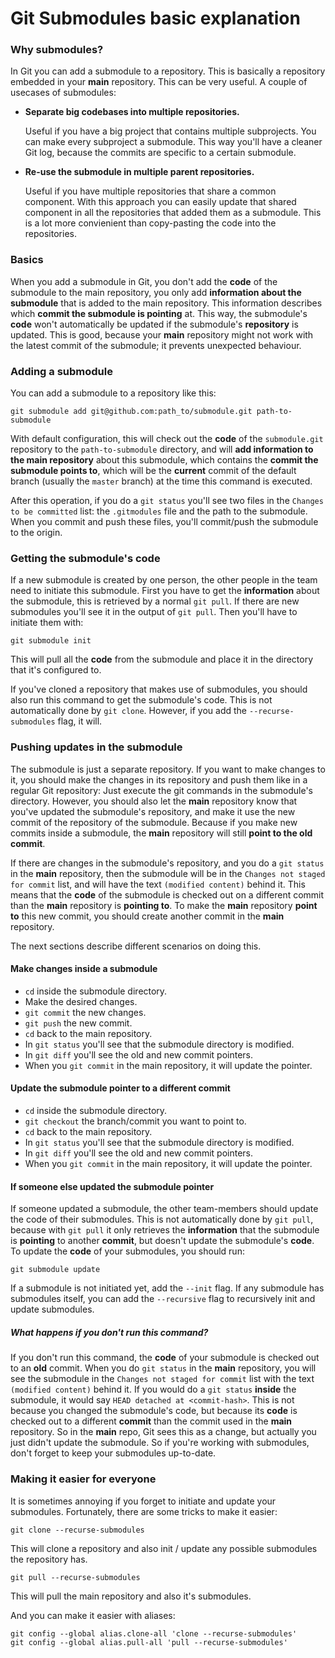 # Git Submodules basic explanation


### Why submodules?

In Git you can add a submodule to a repository. This is basically a
repository embedded in your **main** repository. This can be very
useful. A couple of usecases of submodules:

- **Separate big codebases into multiple repositories.**

    Useful if you have a big project that contains multiple subprojects.
    You can make every subproject a submodule. This way you'll have a
    cleaner Git log, because the commits are specific to a certain
    submodule.

- **Re-use the submodule in multiple parent repositories.**

    Useful if you have multiple repositories that share a common 
    component. With this approach you can easily update that shared
    component in all the repositories that added them as a submodule.
    This is a lot more convienient than copy-pasting the code into the
    repositories.


### Basics

When you add a submodule in Git, you don't add the **code** of the
submodule to the main repository, you only add **information about the
submodule** that is added to the main repository. This information
describes which **commit the submodule is pointing** at. This way, the
submodule's **code** won't automatically be updated if the submodule's
**repository** is updated. This is good, because your **main**
repository might not work with the latest commit of the submodule; it
prevents unexpected behaviour.


### Adding a submodule

You can add a submodule to a repository like this:

    git submodule add git@github.com:path_to/submodule.git path-to-submodule

With default configuration, this will check out the **code** of the
`submodule.git` repository to the `path-to-submodule` directory, and
will **add information to the main repository** about this submodule,
which contains the **commit the submodule points to**, which will be
the **current** commit of the default branch (usually the `master`
branch) at the time this command is executed.

After this operation, if you do a `git status` you'll see two files in
the `Changes to be committed` list: the `.gitmodules` file and the path
to the submodule. When you commit and push these files, you'll
commit/push the submodule to the origin.


### Getting the submodule's code

If a new submodule is created by one person, the other people in the
team need to initiate this submodule. First you have to get the
**information** about the submodule, this is retrieved by a normal
`git pull`. If there are new submodules you'll see it in the output of
`git pull`. Then you'll have to initiate them with:

    git submodule init

This will pull all the **code** from the submodule and place it in the
directory that it's configured to.

If you've cloned a repository that makes use of submodules, you should
also run this command to get the submodule's code. This is not
automatically done by `git clone`. However, if you add the
`--recurse-submodules` flag, it will.


### Pushing updates in the submodule

The submodule is just a separate repository. If you want to make changes
to it, you should make the changes in its repository and push them like
in a regular Git repository: Just execute the git commands in the
submodule's directory. However, you should also let the **main**
repository know that you've updated the submodule's repository, and make
it use the new commit of the repository of the submodule. Because if
you make new commits inside a submodule, the **main** repository will
still **point to the old commit**. 

If there are changes in the submodule's repository, and you do a `git
status` in the **main** repository, then the submodule will be in the
`Changes not staged for commit` list, and will have the text `(modified
content)` behind it. This means that the **code** of the submodule is
checked out on a different commit than the **main** repository is
**pointing to**. To make the **main** repository **point to** this new
commit, you should create another commit in the **main** repository.

The next sections describe different scenarios on doing this.


#### Make changes inside a submodule

- `cd` inside the submodule directory.
- Make the desired changes.
- `git commit` the new changes.
- `git push` the new commit.
- `cd` back to the main repository.
- In `git status` you'll see that the submodule directory is modified.
- In `git diff` you'll see the old and new commit pointers.
- When you `git commit` in the main repository, it will update the
  pointer.


#### Update the submodule pointer to a different commit

- `cd` inside the submodule directory.
- `git checkout` the branch/commit you want to point to.
- `cd` back to the main repository.
- In `git status` you'll see that the submodule directory is modified.
- In `git diff` you'll see the old and new commit pointers.
- When you `git commit` in the main repository, it will update the
  pointer.


#### If someone else updated the submodule pointer

If someone updated a submodule, the other team-members should update
the code of their submodules. This is not automatically done by
`git pull`, because with `git pull` it only retrieves the
**information** that the submodule is **pointing** to another
**commit**, but doesn't update the submodule's **code**. To update the
**code** of your submodules, you should run:

    git submodule update
    
If a submodule is not initiated yet, add the `--init` flag. If any
submodule has submodules itself, you can add the `--recursive` flag to
recursively init and update submodules.

##### What happens if you don't run this command?

If you don't run this command, the **code** of your submodule is checked
out to an **old** commit. When you do `git status` in the **main**
repository, you will see the submodule in the `Changes not staged for
commit` list with the text `(modified content)` behind it. If you would
do a `git status` **inside** the submodule, it would say `HEAD detached
at <commit-hash>`. This is not because you changed the submodule's code,
but because its **code** is checked out to a different **commit** than
the commit used in the **main** repository. So in the **main** repo, Git
sees this as a change, but actually you just didn't update the submodule.
So if you're working with submodules, don't forget to keep your
submodules up-to-date.


### Making it easier for everyone

It is sometimes annoying if you forget to initiate and update your
submodules. Fortunately, there are some tricks to make it easier:

    git clone --recurse-submodules
    
This will clone a repository and also init / update any possible
submodules the repository has.

    git pull --recurse-submodules
    
This will pull the main repository and also it's submodules.

And you can make it easier with aliases:

    git config --global alias.clone-all 'clone --recurse-submodules'
    git config --global alias.pull-all 'pull --recurse-submodules'